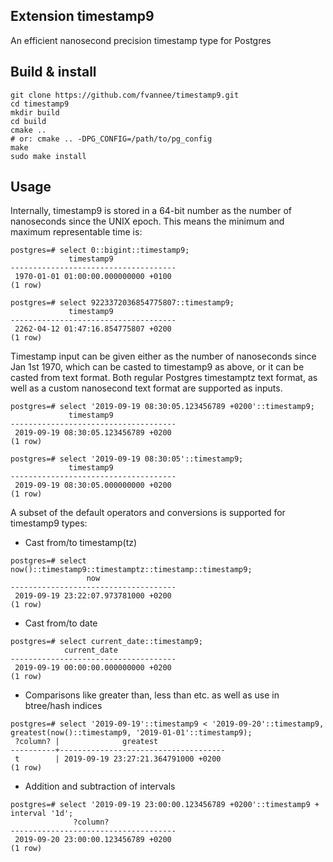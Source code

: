 ## Extension timestamp9
An efficient nanosecond precision timestamp type for Postgres

## Build & install
```
git clone https://github.com/fvannee/timestamp9.git
cd timestamp9
mkdir build
cd build
cmake ..
# or: cmake .. -DPG_CONFIG=/path/to/pg_config
make
sudo make install
```

## Usage
Internally, timestamp9 is stored in a 64-bit number as the number of nanoseconds since the UNIX epoch. This means the minimum and maximum representable time is:

```
postgres=# select 0::bigint::timestamp9;
             timestamp9              
-------------------------------------
 1970-01-01 01:00:00.000000000 +0100
(1 row)

postgres=# select 9223372036854775807::timestamp9;
             timestamp9              
-------------------------------------
 2262-04-12 01:47:16.854775807 +0200
(1 row)

```

Timestamp input can be given either as the number of nanoseconds since Jan 1st 1970, which can be casted to timestamp9 as above, or it can be casted from text format. Both regular Postgres timestamptz text format, as well as a custom nanosecond text format are supported as inputs.
```
postgres=# select '2019-09-19 08:30:05.123456789 +0200'::timestamp9;
             timestamp9              
-------------------------------------
 2019-09-19 08:30:05.123456789 +0200
(1 row)

postgres=# select '2019-09-19 08:30:05'::timestamp9;
             timestamp9              
-------------------------------------
 2019-09-19 08:30:05.000000000 +0200
(1 row)
```

A subset of the default operators and conversions is supported for timestamp9 types:
- Cast from/to timestamp(tz)
```
postgres=# select now()::timestamp9::timestamptz::timestamp::timestamp9;
                 now                 
-------------------------------------
 2019-09-19 23:22:07.973781000 +0200
(1 row)
```
- Cast from/to date
```
postgres=# select current_date::timestamp9;
            current_date             
-------------------------------------
 2019-09-19 00:00:00.000000000 +0200
(1 row)
```
- Comparisons like greater than, less than etc. as well as use in btree/hash indices
```
postgres=# select '2019-09-19'::timestamp9 < '2019-09-20'::timestamp9, greatest(now()::timestamp9, '2019-01-01'::timestamp9);
 ?column? |              greatest               
----------+-------------------------------------
 t        | 2019-09-19 23:27:21.364791000 +0200
(1 row)
```
- Addition and subtraction of intervals
```
postgres=# select '2019-09-19 23:00:00.123456789 +0200'::timestamp9 + interval '1d';
              ?column?               
-------------------------------------
 2019-09-20 23:00:00.123456789 +0200
(1 row)
```

